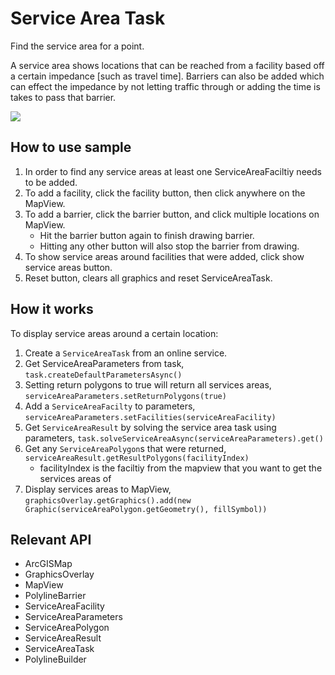 # Service Area Task

Find the service area for a point.

A service area shows locations that can be reached from a facility based off a certain impedance [such as travel time]. Barriers can also be added which can effect the impedance by not letting traffic through or adding the time is takes to pass that barrier.

![](ServiceAreaTask.gif)

## How to use sample

1. In order to find any service areas at least one ServiceAreaFaciltiy needs to be added.
2. To add a facility, click the facility button, then click anywhere on the MapView.
3. To add a barrier, click the barrier button, and click multiple locations on MapView.
    * Hit the barrier button again to finish drawing barrier.
    * Hitting any other button will also stop the barrier from drawing.
4. To show service areas around facilities that were added, click show service areas button.
5. Reset button, clears all graphics and reset ServiceAreaTask.

## How it works

To display service areas around a certain location:

1. Create a `ServiceAreaTask` from an online service.
2. Get ServiceAreaParameters from task, `task.createDefaultParametersAsync()`
3. Setting return polygons to true will return all services areas, `serviceAreaParameters.setReturnPolygons(true)`
4. Add a `ServiceAreaFacilty` to parameters, `serviceAreaParameters.setFacilities(serviceAreaFacility)`
5. Get `ServiceAreaResult` by solving the service area task using parameters, `task.solveServiceAreaAsync(serviceAreaParameters).get()`
6. Get any `ServiceAreaPolygon`s that were returned, `serviceAreaResult.getResultPolygons(facilityIndex)`
    * facilityIndex is the faciltiy from the mapview that you want to get the services areas of
7. Display services areas to MapView, `graphicsOverlay.getGraphics().add(new Graphic(serviceAreaPolygon.getGeometry(), fillSymbol))`

## Relevant API

* ArcGISMap
* GraphicsOverlay
* MapView
* PolylineBarrier
* ServiceAreaFacility
* ServiceAreaParameters
* ServiceAreaPolygon
* ServiceAreaResult
* ServiceAreaTask
* PolylineBuilder

